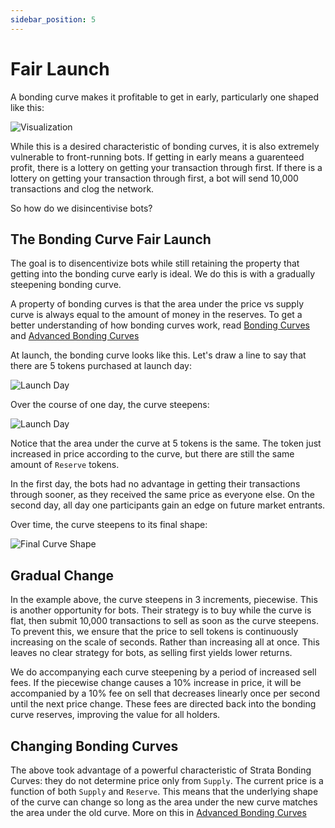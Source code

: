 ```yaml
---
sidebar_position: 5
---
```


# Fair Launch

A bonding curve makes it profitable to get in early, particularly one shaped like this:

![Visualization](./visualization.png)

While this is a desired characteristic of bonding curves, it is also extremely vulnerable to front-running bots. If getting in early means a guarenteed profit, there is a lottery on getting your transaction through first. If there is a lottery on getting your transaction through first, a bot will send 10,000 transactions and clog the network.

So how do we disincentivise bots?

## The Bonding Curve Fair Launch

The goal is to disencentivize bots while still retaining the property that getting into the bonding curve early is ideal. We do this is with a gradually steepening bonding curve.

A property of bonding curves is that the area under the price vs supply curve is always equal to the amount of money in the reserves. To get a better understanding of how bonding curves work, read [Bonding Curves](./bonding_curves) and [Advanced Bonding Curves](./advanced_bonding_curves)

At launch, the bonding curve looks like this. Let's draw a line to say that there are 5 tokens purchased at launch day:

![Launch Day](./launch.png)

Over the course of one day, the curve steepens:

![Launch Day](./day_2.png)

Notice that the area under the curve at 5 tokens is the same. The token just increased in price according to the curve, but there are still the same amount of `Reserve` tokens.

In the first day, the bots had no advantage in getting their transactions through sooner, as they received the same price as everyone else. On the second day, all day one participants gain an edge on future market entrants.

Over time, the curve steepens to its final shape:

![Final Curve Shape](./final.png)

## Gradual Change

In the example above, the curve steepens in 3 increments, piecewise. This is another opportunity for bots. Their strategy is to buy while the curve is flat, then submit 10,000 transactions to sell as soon as the curve steepens. To prevent this, we ensure that the price to sell tokens is continuously increasing on the scale of seconds. Rather than increasing all at once. This leaves no clear strategy for bots, as selling first yields lower returns.

We do accompanying each curve steepening by a period of increased sell fees. If the piecewise change causes a 10% increase in price, it will be accompanied by a 10% fee on sell that decreases linearly once per second until the next price change. These fees are directed back into the bonding curve reserves, improving the value for all holders.

## Changing Bonding Curves

The above took advantage of a powerful characteristic of Strata Bonding Curves: they do not determine price only from `Supply`. The current price is a function of both `Supply` and `Reserve`. This means that the underlying shape of the curve can change so long as the area under the new curve matches the area under the old curve. More on this in [Advanced Bonding Curves](./advanced_bonding_curves)